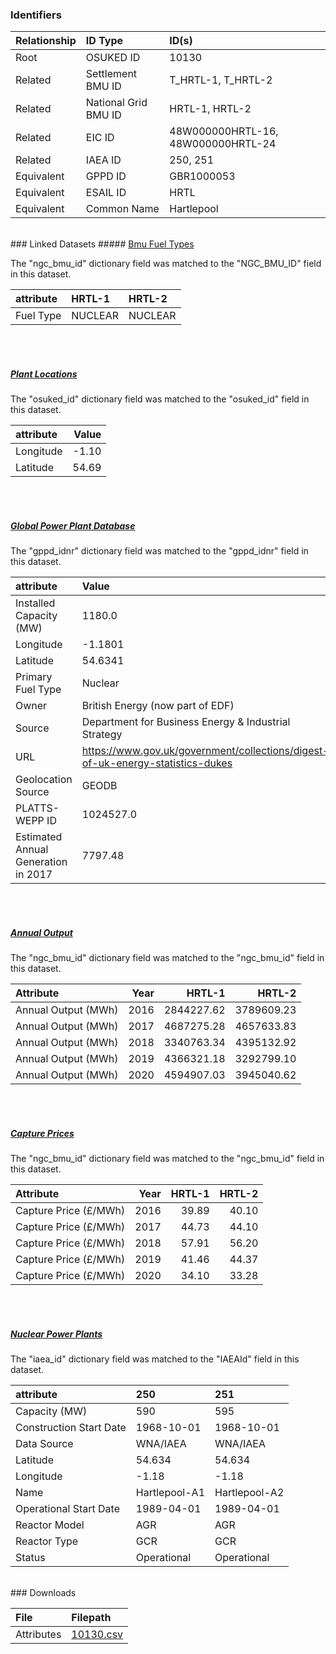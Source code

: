 ### Identifiers

| Relationship   | ID Type              | ID(s)                              |
|:---------------|:---------------------|:-----------------------------------|
| Root           | OSUKED ID            | 10130                              |
| Related        | Settlement BMU ID    | T_HRTL-1, T_HRTL-2                 |
| Related        | National Grid BMU ID | HRTL-1, HRTL-2                     |
| Related        | EIC ID               | 48W000000HRTL-16, 48W000000HRTL-24 |
| Related        | IAEA ID              | 250, 251                           |
| Equivalent     | GPPD ID              | GBR1000053                         |
| Equivalent     | ESAIL ID             | HRTL                               |
| Equivalent     | Common Name          | Hartlepool                         |

<br>
### Linked Datasets
##### <a href="https://osuked.github.io/Power-Station-Dictionary/datasets/bmu-fuel-types">Bmu Fuel Types</a>



The "ngc_bmu_id" dictionary field was matched to the "NGC_BMU_ID" field in this dataset.

| attribute   | HRTL-1   | HRTL-2   |
|:------------|:---------|:---------|
| Fuel Type   | NUCLEAR  | NUCLEAR  |

<br><br>
##### <a href="https://osuked.github.io/Power-Station-Dictionary/datasets/plant-locations">Plant Locations</a>



The "osuked_id" dictionary field was matched to the "osuked_id" field in this dataset.

| attribute   |   Value |
|:------------|--------:|
| Longitude   |   -1.10 |
| Latitude    |   54.69 |

<br><br>
##### <a href="https://osuked.github.io/Power-Station-Dictionary/datasets/global-power-plant-database">Global Power Plant Database</a>



The "gppd_idnr" dictionary field was matched to the "gppd_idnr" field in this dataset.

| attribute                           | Value                                                                          |
|:------------------------------------|:-------------------------------------------------------------------------------|
| Installed Capacity (MW)             | 1180.0                                                                         |
| Longitude                           | -1.1801                                                                        |
| Latitude                            | 54.6341                                                                        |
| Primary Fuel Type                   | Nuclear                                                                        |
| Owner                               | British Energy (now part of EDF)                                               |
| Source                              | Department for Business Energy & Industrial Strategy                           |
| URL                                 | https://www.gov.uk/government/collections/digest-of-uk-energy-statistics-dukes |
| Geolocation Source                  | GEODB                                                                          |
| PLATTS-WEPP ID                      | 1024527.0                                                                      |
| Estimated Annual Generation in 2017 | 7797.48                                                                        |

<br><br>
##### <a href="https://osuked.github.io/Power-Station-Dictionary/datasets/annual-output">Annual Output</a>



The "ngc_bmu_id" dictionary field was matched to the "ngc_bmu_id" field in this dataset.

| Attribute           |   Year |     HRTL-1 |     HRTL-2 |
|:--------------------|-------:|-----------:|-----------:|
| Annual Output (MWh) |   2016 | 2844227.62 | 3789609.23 |
| Annual Output (MWh) |   2017 | 4687275.28 | 4657633.83 |
| Annual Output (MWh) |   2018 | 3340763.34 | 4395132.92 |
| Annual Output (MWh) |   2019 | 4366321.18 | 3292799.10 |
| Annual Output (MWh) |   2020 | 4594907.03 | 3945040.62 |

<br><br>
##### <a href="https://osuked.github.io/Power-Station-Dictionary/datasets/capture-prices">Capture Prices</a>



The "ngc_bmu_id" dictionary field was matched to the "ngc_bmu_id" field in this dataset.

| Attribute             |   Year |   HRTL-1 |   HRTL-2 |
|:----------------------|-------:|---------:|---------:|
| Capture Price (£/MWh) |   2016 |    39.89 |    40.10 |
| Capture Price (£/MWh) |   2017 |    44.73 |    44.10 |
| Capture Price (£/MWh) |   2018 |    57.91 |    56.20 |
| Capture Price (£/MWh) |   2019 |    41.46 |    44.37 |
| Capture Price (£/MWh) |   2020 |    34.10 |    33.28 |

<br><br>
##### <a href="https://osuked.github.io/Power-Station-Dictionary/datasets/nuclear-power-plants">Nuclear Power Plants</a>



The "iaea_id" dictionary field was matched to the "IAEAId" field in this dataset.

| attribute               | 250           | 251           |
|:------------------------|:--------------|:--------------|
| Capacity (MW)           | 590           | 595           |
| Construction Start Date | 1968-10-01    | 1968-10-01    |
| Data Source             | WNA/IAEA      | WNA/IAEA      |
| Latitude                | 54.634        | 54.634        |
| Longitude               | -1.18         | -1.18         |
| Name                    | Hartlepool-A1 | Hartlepool-A2 |
| Operational Start Date  | 1989-04-01    | 1989-04-01    |
| Reactor Model           | AGR           | AGR           |
| Reactor Type            | GCR           | GCR           |
| Status                  | Operational   | Operational   |


<br>
### Downloads


| File       | Filepath                                                                              |
|:-----------|:--------------------------------------------------------------------------------------|
| Attributes | [10130.csv](https://osuked.github.io/Power-Station-Dictionary/object_attrs/10130.csv) |
